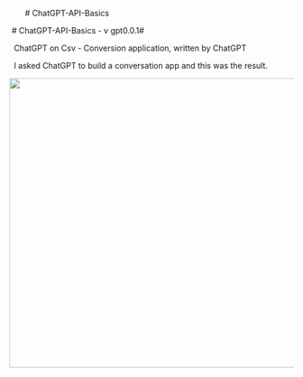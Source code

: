 

&nbsp;&nbsp;&nbsp;&nbsp;&nbsp;&nbsp;  # ChatGPT-API-Basics

&nbsp;# ChatGPT-API-Basics - v gpt0.0.1#

&nbsp;  ChatGPT on Csv - Conversion application, written by ChatGPT




&nbsp;&nbsp;I asked ChatGPT to build a conversation app and this was the result. 

<img src="https://images.pexels.com/photos/2007647/pexels-photo-2007647.jpeg?auto=compress&cs=tinysrgb&w=1260&h=750&dpr=2" height="512 " width="512"/>
